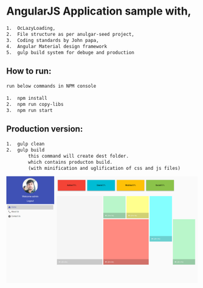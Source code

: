 # AngularJS Application sample with,
```````
1.  OcLazyLoading,
2.  File structure as per anulgar-seed project,
3.  Coding standards by John papa,
4.  Angular Material design framework
5.  gulp build system for debuge and production
```````

## How to run:
``````
run below commands in NPM console

1.  npm install
2.  npm run copy-libs
3.  npm run start
``````

## Production version:
``````
1.  gulp clean
2.  gulp build
        this command will create dest folder. 
        which contains producton build.
        (with minification and uglification of css and js files)
``````
![image dashboard](https://github.com/NilavPatel/ng-app/blob/master/app/style/images/dashboard.png)